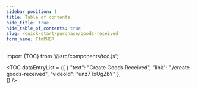 ```yaml
---
sidebar_position: 1
title: Table of contents
hide_title: true
hide_table_of_contents: true
slug: /quick-start/purchase/goods-received  
form_name: TfmPHGR
---
```


import {TOC} from '@src/components/toc.js';

<TOC
dataEntryList = {[
{
  "text": "Create Goods Received", 
  "link": "./create-goods-received",
  "videoId": "unz7TxUgZbY"
},  
]}
/>
